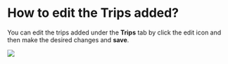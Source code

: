 # How to edit the Trips added?

<p class="no-margin">You can edit the trips added under the <b>Trips</b> tab by click the edit icon and then make the desired changes and <b>save</b>.</p>
<p class="no-margin"></p>
<div class="intercom-container"><img src="/assets/img/teams-pro/image_127.png"></div>


<Hubspot />
